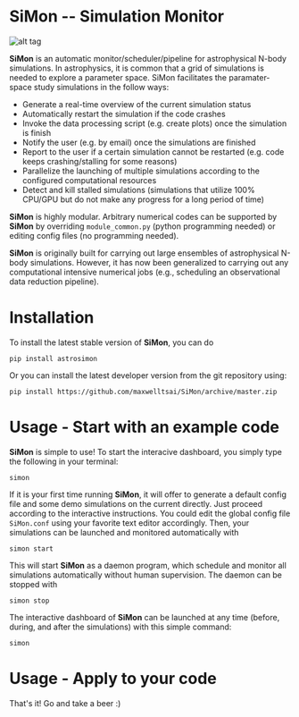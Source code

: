 # SiMon -- Simulation Monitor

![alt tag](https://cloud.githubusercontent.com/assets/11092373/25200544/faf80cb2-254e-11e7-915c-c4dea66e2424.png)

**SiMon** is an automatic monitor/scheduler/pipeline for astrophysical N-body simulations. In astrophysics, it is common that a grid of simulations is needed to explore a parameter space. SiMon facilitates the paramater-space study simulations in the follow ways:

* Generate a real-time overview of the current simulation status
* Automatically restart the simulation if the code crashes
* Invoke the data processing script (e.g. create plots) once the simulation is finish
* Notify the user (e.g. by email) once the simulations are finished
* Report to the user if a certain simulation cannot be restarted (e.g. code keeps crashing/stalling for some reasons)
* Parallelize the launching of multiple simulations according to the configured computational resources
* Detect and kill stalled simulations (simulations that utilize 100% CPU/GPU but do not make any progress for a long period of time)

**SiMon** is highly modular. Arbitrary numerical codes can be supported by **SiMon** by overriding `module_common.py` (python programming needed) or editing config files (no programming needed).

**SiMon** is originally built for carrying out large ensembles of astrophysical N-body simulations. However, it has now been generalized to carrying out any computational intensive numerical jobs (e.g., scheduling an observational data reduction pipeline).

# Installation

To install the latest stable version of **SiMon**, you can do

    pip install astrosimon
    
Or you can install the latest developer version from the git repository using:

    pip install https://github.com/maxwelltsai/SiMon/archive/master.zip
    
# Usage - Start with an example code

**SiMon** is simple to use! To start the interacive dashboard, you simply type the following in your terminal:

    simon
    
If it is your first time running **SiMon**, it will offer to generate a default config file and some demo simulations on the current directly. Just proceed according to the interactive instructions. You could edit the global config file `SiMon.conf` using your favorite text editor accordingly. Then, your simulations can be launched and monitored automatically with
    
    simon start

This will start **SiMon** as a daemon program, which schedule and monitor all simulations automatically without human supervision. The daemon can be stopped with

    simon stop
    
The interactive dashboard of **SiMon** can be launched at any time (before, during, and after the simulations) with this simple command:

    simon
    
# Usage - Apply to your code



That's it! Go and take a beer :)

